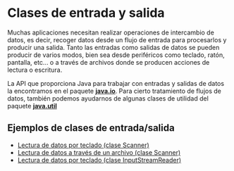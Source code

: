<h1>Clases de entrada y salida</h1> 

<p>Muchas aplicaciones necesitan realizar operaciones de intercambio de datos, es decir, recoger datos desde un flujo de entrada para procesarlos y producir una salida. Tanto las entradas como salidas de datos se pueden producir de varios modos, bien sea desde periféricos como teclado, ratón, pantalla, etc... o a través de archivos donde se producen acciones de lectura o escritura.</p>
<p>La API que proporciona Java para trabajar con entradas y salidas de datos la encontramos en el paquete <strong><a href="https://docs.oracle.com/en/java/javase/17/docs/api/java.base/java/io/package-summary.html">java.io</a></strong>. Para cierto tratamiento de flujos de datos, también podemos ayudarnos de algunas clases de utilidad del paquete <strong><a href="https://docs.oracle.com/en/java/javase/17/docs/api/java.base/java/util/package-summary.html">java.util</a></strong></p>
<h2>Ejemplos de clases de entrada/salida</h2>
<ul>
  <li><a href="https://github.com/Mablenn/clases-entrada-salida/blob/master/src/EntradaSalida/LecturaDatosTest01.java">Lectura de datos por teclado (clase Scanner)</a></li>
  <li><a href="https://github.com/Mablenn/clases-entrada-salida/blob/master/src/EntradaSalida/LecturaDatosTest02.java">Lectura de datos a través de un archivo (clase Scanner)</a></li>
   <li><a href="https://github.com/Mablenn/clases-entrada-salida/blob/master/src/EntradaSalida/LecturaDatosTest03.java">Lectura de datos por teclado (clase InputStreamReader)</a></li>
</ul>
